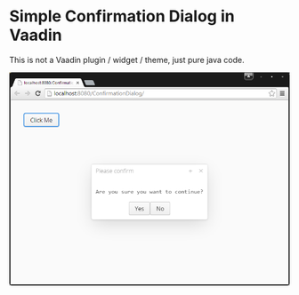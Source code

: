 # Simple Confirmation Dialog in Vaadin

This is not a Vaadin plugin / widget / theme, just pure java code.

<img src="confirmDialog.png" />
